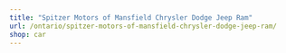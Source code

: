 ```yaml
---
title: "Spitzer Motors of Mansfield Chrysler Dodge Jeep Ram"
url: /ontario/spitzer-motors-of-mansfield-chrysler-dodge-jeep-ram/
shop: car
---
```

